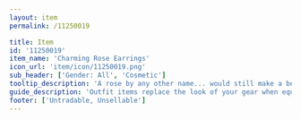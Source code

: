 ```yaml
---
layout: item
permalink: /11250019

title: Item
id: '11250019'
item_name: 'Charming Rose Earrings'
icon_url: 'item/icon/11250019.png'
sub_header: ['Gender: All', 'Cosmetic']
tooltip_description: 'A rose by any other name... would still make a beautiful pair of earrings.'
guide_description: 'Outfit items replace the look of your gear when equipped.'
footer: ['Untradable, Unsellable']
---
```


